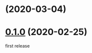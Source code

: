 # [](/compare/v0.1.0...v) (2020-03-04)



# [0.1.0](/compare/d44002c85b0f45eaa4c497d534b91dfa39aa1ac0...v0.1.0) (2020-02-25)

first release